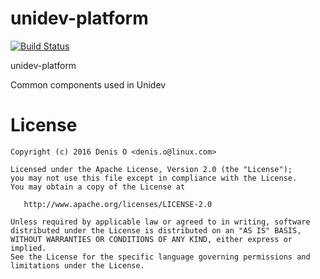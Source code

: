 # unidev-platform
[![Build Status](https://travis-ci.org/unidev-platform/unidev-platform.svg?branch=master)](https://travis-ci.org/unidev-platform/unidev-platform)

unidev-platform

Common components used in Unidev


License
=======
 
    Copyright (c) 2016 Denis O <denis.o@linux.com>
 
    Licensed under the Apache License, Version 2.0 (the "License");
    you may not use this file except in compliance with the License.
    You may obtain a copy of the License at
 
       http://www.apache.org/licenses/LICENSE-2.0
 
    Unless required by applicable law or agreed to in writing, software
    distributed under the License is distributed on an "AS IS" BASIS,
    WITHOUT WARRANTIES OR CONDITIONS OF ANY KIND, either express or implied.
    See the License for the specific language governing permissions and
    limitations under the License.
